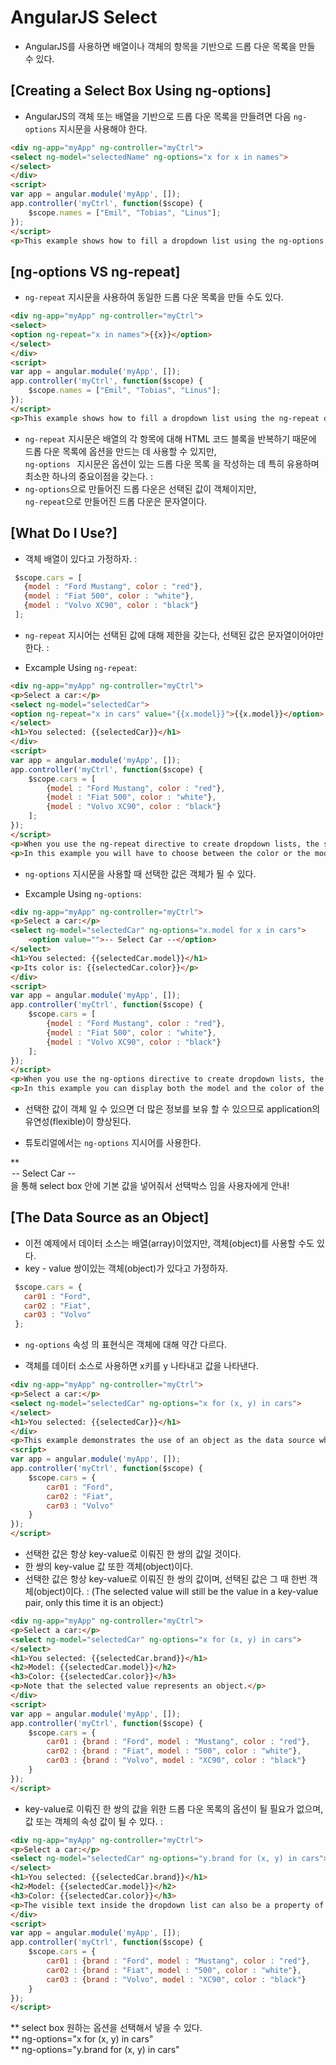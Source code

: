 # AngularJS Select
 - AngularJS를 사용하면 배열이나 객체의 항목을 기반으로 드롭 다운 목록을 만들 수 있다.


## [Creating a Select Box Using ng-options]
 - AngularJS의 객체 또는 배열을 기반으로 드롭 다운 목록을 만들려면 다음 `ng-options` 지시문을 사용해야 한다.
 ~~~HTML
 <div ng-app="myApp" ng-controller="myCtrl">
 <select ng-model="selectedName" ng-options="x for x in names">
 </select>
 </div>
 <script>
 var app = angular.module('myApp', []);
 app.controller('myCtrl', function($scope) {
     $scope.names = ["Emil", "Tobias", "Linus"];
 });
 </script>
 <p>This example shows how to fill a dropdown list using the ng-options directive.</p>
~~~


## [ng-options VS ng-repeat]
 - `ng-repeat` 지시문을 사용하여 동일한 드롭 다운 목록을 만들 수도 있다.
~~~HTML
<div ng-app="myApp" ng-controller="myCtrl">
<select>
<option ng-repeat="x in names">{{x}}</option>
</select>
</div>
<script>
var app = angular.module('myApp', []);
app.controller('myCtrl', function($scope) {
    $scope.names = ["Emil", "Tobias", "Linus"];
});
</script>
<p>This example shows how to fill a dropdown list using the ng-repeat directive.</p>
~~~

 - `ng-repeat` 지시문은 배열의 각 항목에 대해 HTML 코드 블록을 반복하기 때문에 드롭 다운 목록에 옵션을 만드는 데 사용할 수 있지만, </br>
   `ng-options ` 지시문은 옵션이 있는 드롭 다운 목록 을 작성하는 데 특히 유용하며 최소한 하나의 중요이점을 갖는다. :
- `ng-options`으로 만들어진 드롭 다운은 선택된 값이 객체이지만, </br>
  `ng-repeat`으로 만들어진 드롭 다운은 문자열이다.


## [What Do I Use?]
 - 객체 배열이 있다고 가정하자. :

~~~JavaScript
 $scope.cars = [
   {model : "Ford Mustang", color : "red"},
   {model : "Fiat 500", color : "white"},
   {model : "Volvo XC90", color : "black"}
 ];
~~~
 - `ng-repeat` 지시어는 선택된 값에 대해 제한을 갖는다, 선택된 값은 문자열이어야만 한다. :

 - Excample Using `ng-repeat`:
~~~HTML
<div ng-app="myApp" ng-controller="myCtrl">
<p>Select a car:</p>
<select ng-model="selectedCar">
<option ng-repeat="x in cars" value="{{x.model}}">{{x.model}}</option>
</select>
<h1>You selected: {{selectedCar}}</h1>
</div>
<script>
var app = angular.module('myApp', []);
app.controller('myCtrl', function($scope) {
    $scope.cars = [
        {model : "Ford Mustang", color : "red"},
        {model : "Fiat 500", color : "white"},
        {model : "Volvo XC90", color : "black"}
    ];
});
</script>
<p>When you use the ng-repeat directive to create dropdown lists, the selected value must be a string.</p>
<p>In this example you will have to choose between the color or the model to be your selected value.</p>
~~~

 - `ng-options` 지시문을 사용할 때 선택한 값은 객체가 될 수 있다.

 - Excample Using `ng-options`:
~~~HTML
<div ng-app="myApp" ng-controller="myCtrl">
<p>Select a car:</p>
<select ng-model="selectedCar" ng-options="x.model for x in cars">
    <option value="">-- Select Car --</option>
</select>
<h1>You selected: {{selectedCar.model}}</h1>
<p>Its color is: {{selectedCar.color}}</p>
</div>
<script>
var app = angular.module('myApp', []);
app.controller('myCtrl', function($scope) {
    $scope.cars = [
        {model : "Ford Mustang", color : "red"},
        {model : "Fiat 500", color : "white"},
        {model : "Volvo XC90", color : "black"}
    ];
});
</script>
<p>When you use the ng-options directive to create dropdown lists, the selected value can be an object.</p>
<p>In this example you can display both the model and the color of the selected element.</p>
~~~

 - 선택한 값이 객체 일 수 있으면 더 많은 정보를 보유 할 수 있으므로 application의 유연성(flexible)이 향상된다.

 - 튜토리얼에서는 `ng-options` 지시어를 사용한다.

** <option value="">-- Select Car --</option> 을 통해 select box 안에 기본 값을 넣어줘서 선택박스 임을 사용자에게 안내!


## [The Data Source as an Object]

 - 이전 예제에서 데이터 소스는 배열(array)이었지만, 객체(object)를 사용할 수도 있다.
 - key - value 쌍이있는 객체(object)가 있다고 가정하자.

~~~JavaScript
 $scope.cars = {
   car01 : "Ford",
   car02 : "Fiat",
   car03 : "Volvo"
 };
~~~
  - `ng-options` 속성 의 표현식은 객체에 대해 약간 다르다.

  - 객체를 데이터 소스로 사용하면 x키를 y 나타내고 값을 나타낸다.
~~~HTML
<div ng-app="myApp" ng-controller="myCtrl">
<p>Select a car:</p>
<select ng-model="selectedCar" ng-options="x for (x, y) in cars">
</select>
<h1>You selected: {{selectedCar}}</h1>
</div>
<p>This example demonstrates the use of an object as the data source when creating a dropdown list.</p>
<script>
var app = angular.module('myApp', []);
app.controller('myCtrl', function($scope) {
    $scope.cars = {
        car01 : "Ford",
        car02 : "Fiat",
        car03 : "Volvo"
    }
});
</script>
~~~
 - 선택한 값은 항상 key-value로 이뤄진 한 쌍의 값일 것이다.
 - 한 쌍의 key-value 값 또한 객체(object)이다.
 - 선택한 값은 항상 key-value로 이뤄진 한 쌍의 값이며, 선택된 값은 그 때 한번 객체(object)이다. :
(The selected value will still be the value in a key-value pair, only this time it is an object:)

~~~HTML
<div ng-app="myApp" ng-controller="myCtrl">
<p>Select a car:</p>
<select ng-model="selectedCar" ng-options="x for (x, y) in cars">
</select>
<h1>You selected: {{selectedCar.brand}}</h1>
<h2>Model: {{selectedCar.model}}</h2>
<h3>Color: {{selectedCar.color}}</h3>
<p>Note that the selected value represents an object.</p>
</div>
<script>
var app = angular.module('myApp', []);
app.controller('myCtrl', function($scope) {
    $scope.cars = {
        car01 : {brand : "Ford", model : "Mustang", color : "red"},
        car02 : {brand : "Fiat", model : "500", color : "white"},
        car03 : {brand : "Volvo", model : "XC90", color : "black"}
    }
});
</script>
~~~

 -  key-value로 이뤄진 한 쌍의 값을 위한 드롭 다운 목록의 옵션이 될 필요가 없으며, 값 또는 객체의 속성 값이 될 수 있다. :

~~~HTML
<div ng-app="myApp" ng-controller="myCtrl">
<p>Select a car:</p>
<select ng-model="selectedCar" ng-options="y.brand for (x, y) in cars">
</select>
<h1>You selected: {{selectedCar.brand}}</h1>
<h2>Model: {{selectedCar.model}}</h2>
<h3>Color: {{selectedCar.color}}</h3>
<p>The visible text inside the dropdown list can also be a property of the value object.</p>
</div>
<script>
var app = angular.module('myApp', []);
app.controller('myCtrl', function($scope) {
    $scope.cars = {
        car01 : {brand : "Ford", model : "Mustang", color : "red"},
        car02 : {brand : "Fiat", model : "500", color : "white"},
        car03 : {brand : "Volvo", model : "XC90", color : "black"}
    }
});
</script>
~~~

** select box 원하는 옵션을 선택해서 넣을 수 있다.</br>
** ng-options="x for (x, y) in cars" </br>
** ng-options="y.brand for (x, y) in cars"
